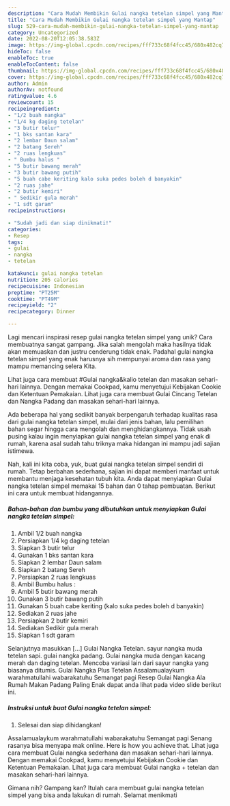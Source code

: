 ```yaml
---
description: "Cara Mudah Membikin Gulai nangka tetelan simpel yang Mantap"
title: "Cara Mudah Membikin Gulai nangka tetelan simpel yang Mantap"
slug: 529-cara-mudah-membikin-gulai-nangka-tetelan-simpel-yang-mantap
category: Uncategorized
date: 2022-08-20T12:05:38.583Z
image: https://img-global.cpcdn.com/recipes/fff733c68f4fcc45/680x482cq70/gulai-nangka-tetelan-simpel-foto-resep-utama.jpg
hideToc: false
enableToc: true
enableTocContent: false
thumbnail: https://img-global.cpcdn.com/recipes/fff733c68f4fcc45/680x482cq70/gulai-nangka-tetelan-simpel-foto-resep-utama.jpg
cover: https://img-global.cpcdn.com/recipes/fff733c68f4fcc45/680x482cq70/gulai-nangka-tetelan-simpel-foto-resep-utama.jpg
author: Admin
authorAv: notfound
ratingvalue: 4.6
reviewcount: 15
recipeingredient:
- "1/2 buah nangka"
- "1/4 kg daging tetelan"
- "3 butir telur"
- "1 bks santan kara"
- "2 lembar Daun salam"
- "2 batang Sereh"
- "2 ruas lengkuas"
- " Bumbu halus "
- "5 butir bawang merah"
- "3 butir bawang putih"
- "5 buah cabe keriting kalo suka pedes boleh d banyakin"
- "2 ruas jahe"
- "2 butir kemiri"
- " Sedikir gula merah"
- "1 sdt garam"
recipeinstructions:

- "Sudah jadi dan siap dinikmati!"
categories:
- Resep
tags:
- gulai
- nangka
- tetelan

katakunci: gulai nangka tetelan 
nutrition: 205 calories
recipecuisine: Indonesian
preptime: "PT25M"
cooktime: "PT49M"
recipeyield: "2"
recipecategory: Dinner

---
```





Lagi mencari inspirasi resep gulai nangka tetelan simpel yang unik? Cara membuatnya sangat gampang. Jika salah mengolah maka hasilnya tidak akan memuaskan dan justru cenderung tidak enak. Padahal gulai nangka tetelan simpel yang enak harusnya sih mempunyai aroma dan rasa yang mampu memancing selera Kita.





Lihat juga cara membuat #Gulai nangka&amp;kalio tetelan dan masakan sehari-hari lainnya. Dengan memakai Cookpad, kamu menyetujui Kebijakan Cookie dan Ketentuan Pemakaian. Lihat juga cara membuat Gulai Cincang Tetelan dan Nangka Padang dan masakan sehari-hari lainnya.

Ada beberapa hal yang sedikit banyak berpengaruh terhadap kualitas rasa dari gulai nangka tetelan simpel, mulai dari jenis bahan, lalu pemilihan bahan segar hingga cara mengolah dan menghidangkannya. Tidak usah pusing kalau ingin menyiapkan gulai nangka tetelan simpel yang enak di rumah, karena asal sudah tahu triknya maka hidangan ini mampu jadi sajian istimewa.






Nah, kali ini kita coba, yuk, buat gulai nangka tetelan simpel sendiri di rumah. Tetap berbahan sederhana, sajian ini dapat memberi manfaat untuk membantu menjaga kesehatan tubuh kita. Anda dapat menyiapkan Gulai nangka tetelan simpel memakai 15 bahan dan 0 tahap pembuatan. Berikut ini cara untuk membuat hidangannya.

<!--inarticleads1-->

##### Bahan-bahan dan bumbu yang dibutuhkan untuk menyiapkan Gulai nangka tetelan simpel:

1. Ambil 1/2 buah nangka
1. Persiapkan 1/4 kg daging tetelan
1. Siapkan 3 butir telur
1. Gunakan 1 bks santan kara
1. Siapkan 2 lembar Daun salam
1. Siapkan 2 batang Sereh
1. Persiapkan 2 ruas lengkuas
1. Ambil  Bumbu halus :
1. Ambil 5 butir bawang merah
1. Gunakan 3 butir bawang putih
1. Gunakan 5 buah cabe keriting (kalo suka pedes boleh d banyakin)
1. Sediakan 2 ruas jahe
1. Persiapkan 2 butir kemiri
1. Sediakan  Sedikir gula merah
1. Siapkan 1 sdt garam


Selanjutnya masukkan […] Gulai Nangka Tetelan. sayur nangka muda tetelan sapi. gulai nangka padang. Gulai nangka muda dengan kacang merah dan daging tetelan. Mencoba variasi lain dari sayur nangka yang biasanya ditumis. Gulai Nangka Plus Tetelan Assalamualaykum warahmatullahi wabarakatuhu Semangat pagi Resep Gulai Nangka Ala Rumah Makan Padang Paling Enak dapat anda lihat pada video slide berikut ini. 

<!--inarticleads2-->

##### Instruksi untuk buat Gulai nangka tetelan simpel:


1. Selesai dan siap dihidangkan!

Assalamualaykum warahmatullahi wabarakatuhu Semangat pagi Senang rasanya bisa menyapa mak online. Here is how you achieve that. Lihat juga cara membuat Gulai nangka sederhana dan masakan sehari-hari lainnya. Dengan memakai Cookpad, kamu menyetujui Kebijakan Cookie dan Ketentuan Pemakaian. Lihat juga cara membuat Gulai nangka + tetelan dan masakan sehari-hari lainnya. 

Gimana nih? Gampang kan? Itulah cara membuat gulai nangka tetelan simpel yang bisa anda lakukan di rumah. Selamat menikmati
